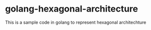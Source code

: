 # golang-hexagonal-architecture
This is a sample code in golang to represent hexagonal architechture
